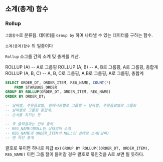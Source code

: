 ## 소계(총계) 함수

### Rollup

`그룹함수`로  분류됨. 데이터를 `Group by` 하여 나타낼 수 있는 데이터를 구하는 함수. 

`소계(총계)함수` 의 일종이다

`Rollup` 소그룹 간의 소계 및 총계를 계산.

ROLLUP (A) -- A로 그룹핑
ROLLUP (A, B) -- A, B로 그룹핑, A로 그룹핑, 총합계
ROLLUP (A, B, C) -- A, B, C로 그룹핑, A,B로 그룹핑,  A로 그룹핑, 총합계 

```sql
SELECT ORDER_DT, ORDER_ITEM, REG_NAME, COUNT(*)
	FROM STARBUGS_ORDER
GROUP BY ROLLUP(ORDER_DT, ORDER_ITEM, REG_NAME)
ORDER BY ORDER_DT;

-- 날짜별, 주문음료별, 판매사원별로 그룹핑 + 날짜별, 주문음료별로 그룹핑
-- 날짜별로 그룹핑 총합계. 
-- 순서를 지키는 듯

-- 즉 출력결과는 전부 출력
-- REG_NAME이NULL인 상태의의 소계
-- REG_NAME과 ORDER_ITEM이 NULL인 상태로 소계(날짜)
-- 맨 하단 총계 
```

괄호로 묶이면 하나로 취급 ex) `GROUP BY ROLLUP((ORDER_DT, ORDER_ITEM), REG_NAME)` 이런 그룹 절이 들어갈 경우 괄호로 묶인것을 A로 보면 될 듯하다.